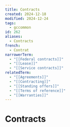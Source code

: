 ```yaml
---
title: Contracts
created: 2024-12-18
modified: 2024-12-24
tags:
  - gccommon
id: 262
aliases:
  - Contracts
french:
  - Contrat
narrowerTerm:
  - "[[Federal contracts]]"
  - "[[Lease]]"
  - "[[Service contracts]]"
relatedTerm:
  - "[[Agreements]]"
  - "[[Contracting]]"
  - "[[Standing offers]]"
  - "[[Terms of reference]]"
  - "[[Warranties]]"
---
```

# Contracts
